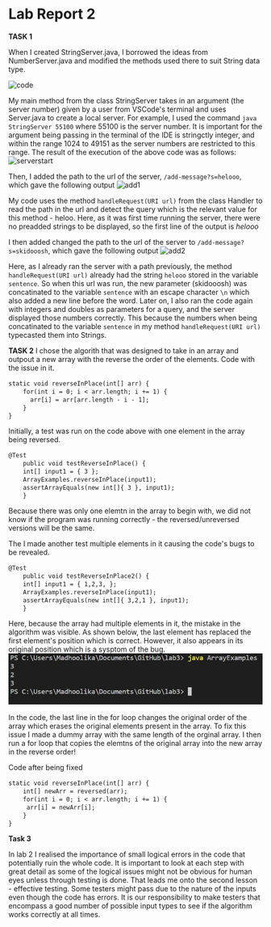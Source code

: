 Lab Report 2
=========

**TASK 1** 

When I created StringServer.java, I borrowed the ideas from NumberServer.java and modified the methods used there to suit String data type.

![code](https://user-images.githubusercontent.com/122486374/215416800-2bd402dc-a817-4366-af97-744d1acb6492.jpg)



My main method from the class StringServer takes in an argument (the server number) given by a user from VSCode's terminal and uses Server.java to create a local server.
For example, I used the command `java StringServer 55100` where 55100 is the server number. It is important for the argument being passing in the terminal of the IDE is stringctly integer, and within the range 1024 to 49151 as the server numbers are restricted to this range.
The result of the execution of the above code was as follows:
![serverstart](https://user-images.githubusercontent.com/122486374/215417012-82aae37f-2950-4328-a378-feb590110fcb.jpg)



Then, I added the path to the url of the server, `/add-message?s=helooo`, which gave the following output
![add1](https://user-images.githubusercontent.com/122486374/215417099-a9ec2d9f-915b-4543-83eb-74617f405737.jpg)


My code uses the method `handleRequest(URI url)` from the class Handler to read the path in the url and detect the query which is the relevant value for this method - heloo.
Here, as it was first time running the server, there were no preadded strings to be displayed, so the first line of the output is *helooo*

I then added changed the path to the url of the server to `/add-message?s=skidooosh`, which gave the following output
![add2](https://user-images.githubusercontent.com/122486374/215417163-c213275a-5064-41b1-9efb-25f0156ab575.jpg)


Here, as I already ran the server with a path previously, the method `handleRequest(URI url)` already had the string `helooo` stored in the variable `sentence`. 
So when this url was run, the new parameter (skidooosh) was concatinated to the variable `sentence` with an escape character `\n` which also added a new line before the word.
Later on, I also ran the code again with integers and doubles as parameters for a query, and the server displayed those numbers correctly. 
This because the numbers when being concatinated to the variable `sentence` in my method `handleRequest(URI url)` typecasted them into Strings. 


**TASK 2** 
I chose the algorith that was designed to take in an array and outpout a new array with the reverse the order of the elements.
Code with the issue in it.
```
static void reverseInPlace(int[] arr) {
    for(int i = 0; i < arr.length; i += 1) {
      arr[i] = arr[arr.length - i - 1];
    }
}
```

Initially, a test was run on the code above with one element in the array being reversed. 
```
@Test 
	public void testReverseInPlace() {
    int[] input1 = { 3 };
    ArrayExamples.reverseInPlace(input1);
    assertArrayEquals(new int[]{ 3 }, input1);
	}
  ```
Because there was only one elemtn in the array to begin with, we did not know if the program was running correctly - the reversed/unreversed versions will be the same.

The I made another test multiple elements in it causing the code's bugs to be revealed.
```
@Test 
	public void testReverseInPlace2() {
    int[] input1 = { 1,2,3, };
    ArrayExamples.reverseInPlace(input1);
    assertArrayEquals(new int[]{ 3,2,1 }, input1);
	}
```
Here, because the array had multiple elements in it, the mistake in the algorithm was visible. As shown below, the last element has replaced the first element's position which is correct. 
However, it also appears in its original position which is a sysptom of the bug.
![Issue](https://github.com/madhoolikacvss/Lab-report-2/blob/main/withIssue.jpg)

In the code, the last line in the for loop changes the original order of the array which erases the original elements present in the array. 
To fix this issue I made a dummy array with the same length of the orginal array. I then run a for loop that copies the elemtns of the original array into the new array in the reverse order!

Code after being fixed
```
static void reverseInPlace(int[] arr) {
    int[] newArr = reversed(arr);
    for(int i = 0; i < arr.length; i += 1) {
     arr[i] = newArr[i];
    }
}
```

**Task 3**

In lab 2 I realised the importance of small logical errors in the code that potentially ruin the whole code. It is important to look at each step with great detail as some of the logical issues might not be obvious for human eyes unless through testing is done.
That leads me onto the second lesson - effective testing. Some testers might pass due to the nature of the inputs even though the code has errors. It is our responsibility to make testers that encompass a good number of possible input types to see if the algorithm works correctly at all times.





